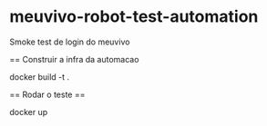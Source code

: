 # meuvivo-robot-test-automation
Smoke test de login do meuvivo


== Construir a infra da automacao

docker build -t .


== Rodar o teste ==

docker up
